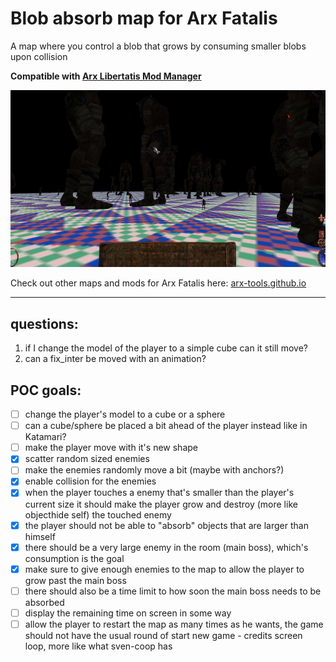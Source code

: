 # Blob absorb map for Arx Fatalis

A map where you control a blob that grows by consuming smaller blobs upon collision

**Compatible with
[Arx Libertatis Mod Manager](https://github.com/fredlllll/ArxLibertatisModManager)**

![Preview](preview.jpg?raw=true 'Preview')

Check out other maps and mods for Arx Fatalis here: [arx-tools.github.io](https://arx-tools.github.io/)

---

## questions:

1. if I change the model of the player to a simple cube can it still move?
2. can a fix_inter be moved with an animation?

## POC goals:

- [ ] change the player's model to a cube or a sphere
- [ ] can a cube/sphere be placed a bit ahead of the player instead like in Katamari?
- [ ] make the player move with it's new shape
- [x] scatter random sized enemies
- [ ] make the enemies randomly move a bit (maybe with anchors?)
- [x] enable collision for the enemies
- [x] when the player touches a enemy that's smaller than the player's current size it should make the player grow and destroy (more like objecthide self) the touched enemy
- [x] the player should not be able to "absorb" objects that are larger than himself
- [x] there should be a very large enemy in the room (main boss), which's consumption is the goal
- [x] make sure to give enough enemies to the map to allow the player to grow past the main boss
- [ ] there should also be a time limit to how soon the main boss needs to be absorbed
- [ ] display the remaining time on screen in some way
- [ ] allow the player to restart the map as many times as he wants, the game should not have the usual round of start new game - credits screen loop, more like what sven-coop has
